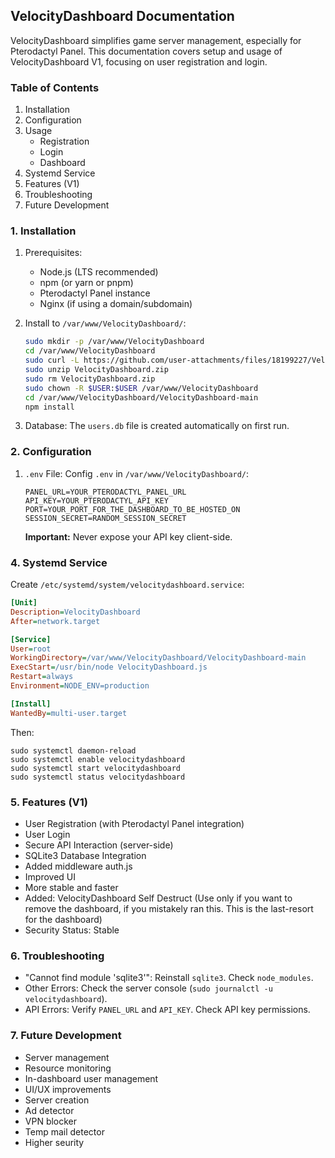 ## VelocityDashboard Documentation

VelocityDashboard simplifies game server management, especially for Pterodactyl Panel. This documentation covers setup and usage of VelocityDashboard V1, focusing on user registration and login.

### Table of Contents

1.  Installation
2.  Configuration
3.  Usage
    *   Registration
    *   Login
    *   Dashboard
4.  Systemd Service
5.  Features (V1)
6.  Troubleshooting
7.  Future Development

### 1. Installation

1.  Prerequisites:
    *   Node.js (LTS recommended)
    *   npm (or yarn or pnpm)
    *   Pterodactyl Panel instance
    *   Nginx (if using a domain/subdomain)

2.  Install to `/var/www/VelocityDashboard/`:

    ```bash
    sudo mkdir -p /var/www/VelocityDashboard
    cd /var/www/VelocityDashboard
    sudo curl -L https://github.com/user-attachments/files/18199227/VelocityDashboard.zip
    sudo unzip VelocityDashboard.zip
    sudo rm VelocityDashboard.zip
    sudo chown -R $USER:$USER /var/www/VelocityDashboard
    cd /var/www/VelocityDashboard/VelocityDashboard-main
    npm install
    ```

3.  Database: The `users.db` file is created automatically on first run.

### 2. Configuration

1.  `.env` File: Config `.env` in `/var/www/VelocityDashboard/`:

    ```
    PANEL_URL=YOUR_PTERODACTYL_PANEL_URL
    API_KEY=YOUR_PTERODACTYL_API_KEY
    PORT=YOUR_PORT_FOR_THE_DASHBOARD_TO_BE_HOSTED_ON
    SESSION_SECRET=RANDOM_SESSION_SECRET
    ```

    **Important:** Never expose your API key client-side.

### 4. Systemd Service

Create `/etc/systemd/system/velocitydashboard.service`:

```ini
[Unit]
Description=VelocityDashboard
After=network.target

[Service]
User=root
WorkingDirectory=/var/www/VelocityDashboard/VelocityDashboard-main
ExecStart=/usr/bin/node VelocityDashboard.js
Restart=always
Environment=NODE_ENV=production

[Install]
WantedBy=multi-user.target
```

Then:

```
sudo systemctl daemon-reload
sudo systemctl enable velocitydashboard
sudo systemctl start velocitydashboard
sudo systemctl status velocitydashboard
```

### 5. Features (V1)

*   User Registration (with Pterodactyl Panel integration)
*   User Login
*   Secure API Interaction (server-side)
*   SQLite3 Database Integration
*   Added middleware auth.js
*   Improved UI
*   More stable and faster
*   Added: VelocityDashboard Self Destruct (Use only if you want to remove the dashboard, if you mistakely ran this. This is the last-resort for the dashboard)
*   Security Status: Stable

### 6. Troubleshooting

*   "Cannot find module 'sqlite3'": Reinstall `sqlite3`. Check `node_modules`.
*   Other Errors: Check the server console (`sudo journalctl -u velocitydashboard`).
*   API Errors: Verify `PANEL_URL` and `API_KEY`. Check API key permissions.

### 7. Future Development

*   Server management
*   Resource monitoring
*   In-dashboard user management
*   UI/UX improvements
*   Server creation
*   Ad detector
*   VPN blocker
*   Temp mail detector
*   Higher seurity
